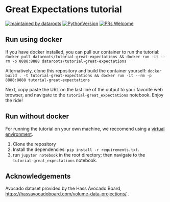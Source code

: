 # Great Expectations tutorial
[![maintained by dataroots](https://img.shields.io/badge/maintained%20by-dataroots-%2300b189)](https://dataroots.io)
[![PythonVersion](https://img.shields.io/badge/python-3.7%20%7C%203.8-blue)](https://img.shields.io/badge/python-3.9-blue)
[![PRs Welcome](https://img.shields.io/badge/PRs-welcome-brightgreen.svg?style=flat-square)](http://makeapullrequest.com)

## Run using docker
If you have docker installed, you can pull our container to run the tutorial:
    `docker pull dataroots/tutorial-great-expectations && docker run -it --rm -p 8888:8888 dataroots/tutorial-great-expectations`

Alternatively, clone this repository and build the container yourself:
    `docker build . -t tutorial-great-expectations && docker run -it --rm -p 8888:8888 tutorial-great-expectations`

Next, copy paste the URL on the last line of the output to your favorite web browser, and navigate to the `tutorial-great_expectations` notebook.
Enjoy the ride!

## Run without docker
For running the tutorial on your own machine, we reccomend using a [virtual environment](https://docs.python.org/3/library/venv.html).
1. Clone the repository
2. Install the dependencies: `pip install -r requirements.txt`. 
3. run `jupyter notebook` in the root directory; then navigate to the `tutorial-great_expectations` notebook.

## Acknowledgements
Avocado dataset provided by the Hass Avocado Board, https://hassavocadoboard.com/volume-data-projections/ .